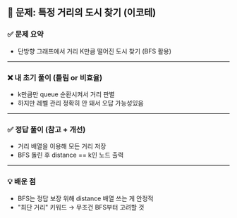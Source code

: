 ## 📌 문제: 특정 거리의 도시 찾기 (이코테)

### ✅ 문제 요약
- 단방향 그래프에서 거리 K만큼 떨어진 도시 찾기 (BFS 활용)

---

### ❌ 내 초기 풀이 (틀림 or 비효율)
- k만큼만 queue 순환시켜서 거리 판별
- 하지만 레벨 관리 정확히 안 돼서 오답 가능성있음

---

### ✅ 정답 풀이 (참고 + 개선)
- 거리 배열을 이용해 모든 거리 저장
- BFS 돌린 후 distance == k인 노드 출력

---

### 💡 배운 점
- BFS는 정답 보장 위해 distance 배열 쓰는 게 안정적
- "최단 거리" 키워드 → 무조건 BFS부터 고려할 것